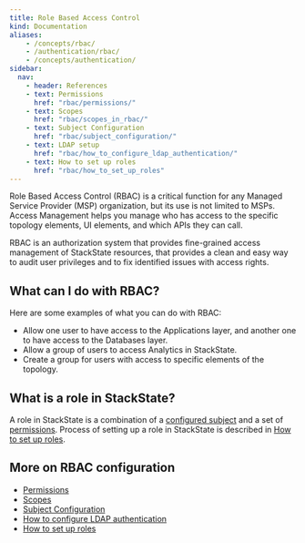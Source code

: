 ```yaml
---
title: Role Based Access Control
kind: Documentation
aliases:
    - /concepts/rbac/
    - /authentication/rbac/
    - /concepts/authentication/
sidebar:
  nav:
    - header: References
    - text: Permissions
      href: "rbac/permissions/"
    - text: Scopes
      href: "rbac/scopes_in_rbac/"
    - text: Subject Configuration
      href: "rbac/subject_configuration/"
    - text: LDAP setup
      href: "rbac/how_to_configure_ldap_authentication/"
    - text: How to set up roles
      href: "rbac/how_to_set_up_roles"
---
```



Role Based Access Control (RBAC) is a critical function for any Managed Service Provider (MSP) organization, but its use is not limited to MSPs. Access Management helps you manage who has access to the specific topology elements, UI elements, and which APIs they can call.

RBAC is an authorization system that provides fine-grained access management of StackState resources, that provides a clean and easy way to audit user privileges and to fix identified issues with access rights.

## What can I do with RBAC?

Here are some examples of what you can do with RBAC:

* Allow one user to have access to the Applications layer, and another one to have access to the Databases layer.
* Allow a group of users to access Analytics in StackState.
* Create a group for users with access to specific elements of the topology.


## What is a role in StackState?
A role in StackState is a combination of a [configured subject](/rbac/subject_configuration/) and a set of [permissions](/rbac/permissions/). Process of setting up a role in StackState is described in [How to set up roles](/rbac/how_to_set_up_roles/).

## More on RBAC configuration

* [Permissions](rbac/permissions/)
* [Scopes](/rbac/scopes_in_rbac/)
* [Subject Configuration](/rbac/subject_configuration/)
* [How to configure LDAP authentication](/rbac/how_to_configure_ldap_authentication/)
* [How to set up roles](/rbac/how_to_set_up_roles/)
